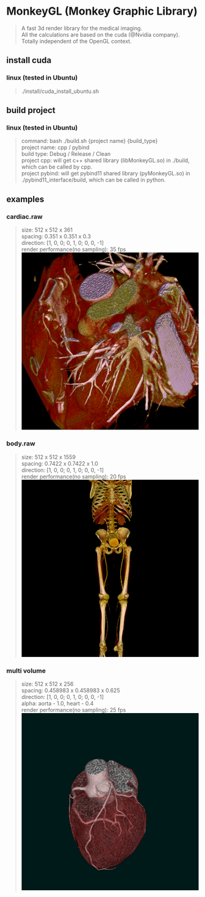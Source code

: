 # MonkeyGL (Monkey Graphic Library)
>A fast 3d render library for the medical imaging.    
>All the calculations are based on the cuda (@Nvidia company).  
>Totally independent of the OpenGL context.

## install cuda
### linux (tested in Ubuntu)
>./install/cuda_install_ubuntu.sh

## build project
### linux (tested in Ubuntu)
>command: bash ./build.sh {project name} {build_type}  
>project name: cpp / pybind  
>build type: Debug / Release / Clean  
>project cpp: will get c++ shared library (libMonkeyGL.so) in ./build, which can be called by cpp.  
>project pybind: will get pybind11 shared library (pyMonkeyGL.so) in ./pybind11_interface/build, which can be called in python.  


## examples
### cardiac.raw
>size: 512 x 512 x 361  
>spacing: 0.351 x 0.351 x 0.3  
>direction: [1, 0, 0; 0, 1, 0; 0, 0, -1]  
>render performance(no sampling): 35 fps  
![picture: Volume Render of Cardiac](./pics/cardiac_vr.png)
### body.raw
>size: 512 x 512 x 1559  
>spacing: 0.7422 x 0.7422 x 1.0  
>direction: [1, 0, 0; 0, 1, 0; 0, 0, -1]  
>render performance(no sampling): 20 fps  
![picture: Volume Render of Body](./pics/body_vr.png)

### multi volume
>size: 512 x 512 x 256  
>spacing: 0.458983 x 0.458983 x 0.625  
>direction: [1, 0, 0; 0, 1, 0; 0, 0, -1]  
>alpha: aorta - 1.0, heart - 0.4  
>render performance(no sampling): 25 fps  
![picture: Volume Render of Body](./pics/multivol.png)